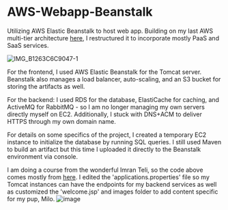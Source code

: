 # AWS-Webapp-Beanstalk
Utilizing AWS Elastic Beanstalk to host web app. Building on my last AWS multi-tier architecture [here](https://github.com/andreapeterson/AWS-MultiTier-Architecture), I restructured it to incorporate mostly PaaS and SaaS services.

![IMG_B1263C6C9047-1](https://github.com/andreapeterson/AWS-Webapp-Beanstalk/assets/134665743/dd7e4e3d-c3ae-410a-942e-146d87e3fd28)

For the frontend, I used AWS Elastic Beanstalk for the Tomcat server. Beanstalk also manages a load balancer, auto-scaling, and an S3 bucket for storing the artifacts as well.

For the backend: I used RDS for the database, ElastiCache for caching, and ActiveMQ for RabbitMQ - so I am no longer managing my own servers directly myself on EC2. Additionally, I stuck with DNS+ACM to deliver HTTPS through my own domain name.

For details on some specifics of the project, I created a temporary EC2 instance to initialize the database by running SQL queries. I still used Maven to build an artifact but this time I uploaded it directly to the Beanstalk environment via console.

I am doing a course from the wonderful Imran Teli, so the code above comes mostly from [here](https://github.com/hkhcoder/vprofile-project). I edited the 'applications.properties' file so my Tomcat instances can have the endpoints for my backend services as well as customized the 'welcome.jsp' and images folder to add content specific for my pup, Milo.
![image](https://github.com/andreapeterson/AWS-Webapp-Beanstalk/assets/134665743/50f4476e-7e7d-4f4e-beda-0ade0ffb857e)

